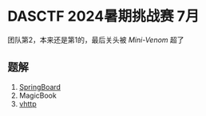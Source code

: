 # DASCTF 2024暑期挑战赛 7月

团队第2，本来还是第1的，最后关头被 *Mini-Venom* 超了

## 题解

1. [SpringBoard](./SpringBoard.md)
2. MagicBook
3. [vhttp](./vhttp.md)
